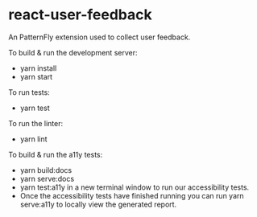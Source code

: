 # react-user-feedback

An PatternFly extension used to collect user feedback.

To build & run the development server:
* yarn install
* yarn start 

To run tests:
* yarn test

To run the linter:
* yarn lint

To build & run the a11y tests:
* yarn build:docs 
* yarn serve:docs
* yarn test:a11y in a new terminal window to run our accessibility tests. 
* Once the accessibility tests have finished running you can run yarn serve:a11y to locally view the generated report.
